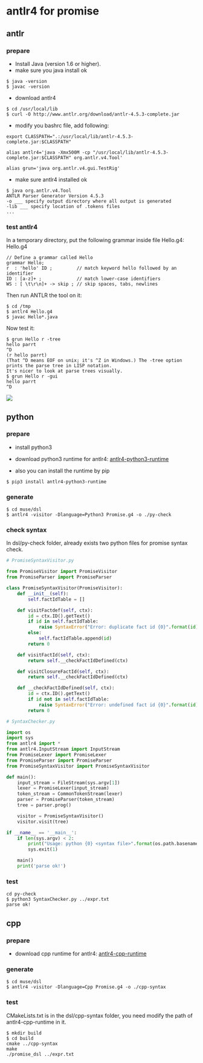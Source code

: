 # antlr4 for promise

## antlr

### prepare

- Install Java (version 1.6 or higher).
- make sure you java install ok

~~~
$ java -version
$ javac -version
~~~

- download antlr4

~~~
$ cd /usr/local/lib
$ curl -O http://www.antlr.org/download/antlr-4.5.3-complete.jar
~~~

- modify you bashrc file, add following:

~~~
export CLASSPATH=".:/usr/local/lib/antlr-4.5.3-complete.jar:$CLASSPATH"

alias antlr4='java -Xmx500M -cp "/usr/local/lib/antlr-4.5.3-complete.jar:$CLASSPATH" org.antlr.v4.Tool'

alias grun='java org.antlr.v4.gui.TestRig'
~~~

- make sure antlr4 installed ok

~~~
$ java org.antlr.v4.Tool
ANTLR Parser Generator Version 4.5.3
-o ___ specify output directory where all output is generated
-lib ___ specify location of .tokens files
...
~~~

### test antlr4

In a temporary directory, put the following grammar inside file Hello.g4: Hello.g4

~~~
// Define a grammar called Hello
grammar Hello;
r  : 'hello' ID ;         // match keyword hello followed by an identifier
ID : [a-z]+ ;             // match lower-case identifiers
WS : [ \t\r\n]+ -> skip ; // skip spaces, tabs, newlines
~~~

Then run ANTLR the tool on it:

~~~
$ cd /tmp
$ antlr4 Hello.g4
$ javac Hello*.java
~~~

Now test it:

~~~
$ grun Hello r -tree
hello parrt
^D
(r hello parrt)
(That ^D means EOF on unix; it's ^Z in Windows.) The -tree option prints the parse tree in LISP notation.
It's nicer to look at parse trees visually.
$ grun Hello r -gui
hello parrt
^D
~~~

![](pics/hello-parrt.png.png)

## python

### prepare

- install python3

- download python3 runtime for antlr4:
  [antlr4-python3-runtime](https://pypi.python.org/pypi/antlr4-python3-runtime/)

- also you can install the runtime by pip

~~~
$ pip3 install antlr4-python3-runtime
~~~

### generate

~~~
$ cd muse/dsl
$ antlr4 -visitor -Dlanguage=Python3 Promise.g4 -o ./py-check
~~~

### check syntax

In dsl/py-check folder, already exists two python files for promise syntax check.

~~~python
# PromiseSyntaxVisitor.py

from PromiseVisitor import PromiseVisitor
from PromiseParser import PromiseParser

class PromiseSyntaxVisitor(PromiseVisitor):
    def __init__(self):
        self.factIdTable = []

    def visitFactdef(self, ctx):
        id = ctx.ID().getText()
        if id in self.factIdTable:
            raise SyntaxError("Error: duplicate fact id {0}".format(id))
        else:
            self.factIdTable.append(id)
        return 0

    def visitFactId(self, ctx):
        return self.__checkFactIdDefined(ctx)

    def visitClosureFactId(self, ctx):
        return self.__checkFactIdDefined(ctx)

    def __checkFactIdDefined(self, ctx):
        id = ctx.ID().getText()
        if id not in self.factIdTable:
            raise SyntaxError("Error: undefined fact id {0}".format(id))
        return 0
~~~

~~~python
# SyntaxChecker.py

import os
import sys
from antlr4 import *
from antlr4.InputStream import InputStream
from PromiseLexer import PromiseLexer
from PromiseParser import PromiseParser
from PromiseSyntaxVisitor import PromiseSyntaxVisitor

def main():
    input_stream = FileStream(sys.argv[1])
    lexer = PromiseLexer(input_stream)
    token_stream = CommonTokenStream(lexer)
    parser = PromiseParser(token_stream)
    tree = parser.prog()

    visitor = PromiseSyntaxVisitor()
    visitor.visit(tree)

if __name__ == '__main__':
    if len(sys.argv) < 2:
        print("Usage: python {0} <syntax file>".format(os.path.basename(__file__)))
        sys.exit(1)

    main()
    print('parse ok!')
~~~

### test

~~~
cd py-check
$ python3 SyntaxChecker.py ../expr.txt
parse ok!
~~~


## cpp

### prepare

- download cpp runtime for antlr4:
  [antlr4-cpp-runtime](http://www.soft-gems.net/index.php/tools/49-the-antlr4-c-target-is-here)

### generate

~~~
$ cd muse/dsl
$ antlr4 -visitor -Dlanguage=Cpp Promise.g4 -o ./cpp-syntax
~~~

### test

CMakeLists.txt is in the dsl/cpp-syntax folder, you need modify the path of antlr4-cpp-runtime in it.

~~~
$ mkdir build
$ cd build
cmake ../cpp-syntax
make
./promise_dsl ../expr.txt
~~~

